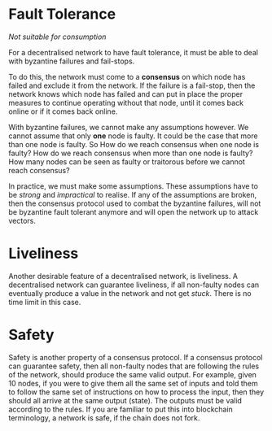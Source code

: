 # Fault Tolerance

_Not suitable for consumption_

For a decentralised network to have fault tolerance, it must be able to deal with byzantine failures and fail-stops.

To do this, the network must come to a **consensus** on which node has failed and exclude it from the network. If the failure is a fail-stop, then the network knows which node has failed and can put in place the proper measures to continue operating without that node, until it comes back online or if it comes back online.

With byzantine failures, we cannot make any assumptions however. We cannot assume that only **one** node is faulty. It could be the case that more than one node is faulty. So How do we reach consensus when one node is faulty? How do we reach consensus when more than one node is faulty? How many nodes can be seen as faulty or traitorous before we cannot reach consensus?

In practice, we must make some assumptions. These assumptions have to be _strong_ and _impractical_ to realise. If any of the assumptions are broken, then the consensus protocol used to combat the byzantine failures, will not be byzantine fault tolerant anymore and will open the network up to attack vectors.

# Liveliness

Another desirable feature of a decentralised network, is liveliness. A decentralised network can guarantee liveliness, if all non-faulty nodes can eventually produce a value in the network and not get _stuck_. There is no time limit in this case.

# Safety

Safety is another property of a consensus protocol. If a consensus protocol can guarantee safety, then all non-faulty nodes that are following the rules of the network, should produce the same valid output. For example, given 10 nodes, if you were to give them all the same set of inputs and told them to follow the same set of instructions on how to process the input, then they should all arrive at the same output \(state\). The outputs must be valid according to the rules. If you are familiar to put this into blockchain terminology, a network is safe, if the chain does not fork.

